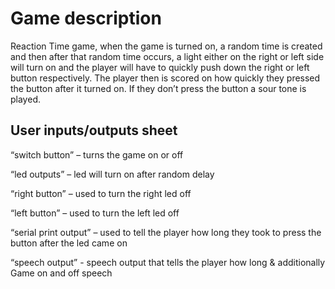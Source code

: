 # Game description

Reaction Time game, when the game is turned on, a random time is created and then after that random time occurs, a light either on the right or left side will turn on and the player will have to quickly push down the right or left button respectively.  The player then is scored on how quickly they pressed the button after it turned on.  If they don’t press the button a sour tone is played.

## User inputs/outputs sheet

“switch button” – turns the game on or off

“led outputs” – led will turn on after random delay

“right button” – used to turn the right led off

“left button” – used to turn the left led off

“serial print output” – used to tell the player how long they took to press the button after the led came on

“speech output”  - speech output that tells the player how long & additionally Game on and off speech
